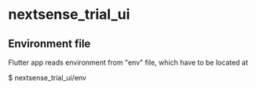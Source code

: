 # nextsense_trial_ui

## Environment file

Flutter app reads environment from "env" file, which have to be located at 

 $ nextsense_trial_ui/env


